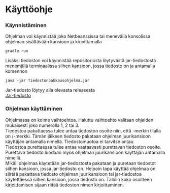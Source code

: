 # Käyttöohje

### Käynnistäminen
Ohjelman voi käynnistää joko Netbeanssissa tai menevällä konsolissa ohjelman sisältävään kansioon ja kirjoittamalla
```
gradle run
```
Lisäksi tiedoston voi käynnistää repositoriosta löytyvästä jar-tiedostosta menemällä terminaalissa siihen kansioon, jossa tiedosto on ja antamalla komennon 
```
java -jar Tiedostonpakkausohjelma.jar
```
Jar-tiedosto löytyy alla olevasta releasesta <br/>
[Jar-tiedosto](https://github.com/jyrki26/Tiedostonpakkausohjelma2/releases/tag/v1.0)

### Ohjelman käyttäminen
Ohjelmassa on kolme vaihtoehtoa. Haluttu vaihtoehto valitaan ohjeiden mukaisesti joko numerolla 1, 2 tai 3. <br/>
Tiedostoa pakattaessa tulee antaa tiedoston osoite niin, että \-merkin tilalla on /-merkki. Tämän jälkeen tiedosto pakataan ohjelman juurikansioon käyttäjän antamalla nimellä. Tiedostomuotoa ei tarvitse antaa. <br/>
Tiedostoa purettaessa tulee antaa vastaavasti purettavan tiedoston osoite. Purettava tiedosto luodaan myös ohjelman juurikansioon käyttäjän antamalla nimellä. <br/>
Mikäli ohjelmaa käytetään jar-tiedostosta pakataan ja puretaan tiedostot siihen kansioon, jossa jar-tiedosto on. Helpoin tapa käyttää ohjelmaa on siirtää pakattava tiedosto ohjelman juurikansioon tai jar-tiedostoa käytettäessä siihen kansioon, jossa tiedosto on. Tällöin koko osoitteen kirjoittamisen sijaan riitää tiedoston nimen kirjoittaminen.
